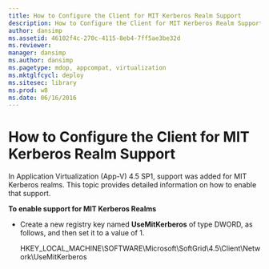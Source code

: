 ```yaml
---
title: How to Configure the Client for MIT Kerberos Realm Support
description: How to Configure the Client for MIT Kerberos Realm Support
author: dansimp
ms.assetid: 46102f4c-270c-4115-8eb4-7ff5ae3be32d
ms.reviewer: 
manager: dansimp
ms.author: dansimp
ms.pagetype: mdop, appcompat, virtualization
ms.mktglfcycl: deploy
ms.sitesec: library
ms.prod: w8
ms.date: 06/16/2016
---
```



# How to Configure the Client for MIT Kerberos Realm Support


In Application Virtualization (App-V) 4.5 SP1, support was added for MIT Kerberos realms. This topic provides detailed information on how to enable that support.

**To enable support for MIT Kerberos Realms**

-   Create a new registry key named **UseMitKerberos** of type DWORD, as follows, and then set it to a value of 1.

    HKEY\_LOCAL\_MACHINE\\SOFTWARE\\Microsoft\\SoftGrid\\4.5\\Client\\Network\\UseMitKerberos

 

 





